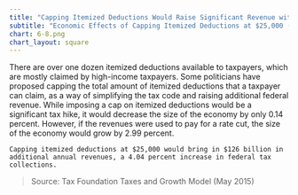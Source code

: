 ```yaml
---
title: "Capping Itemized Deductions Would Raise Significant Revenue with Minimal Economic Harm"
subtitle: "Economic Effects of Capping Itemized Deductions at $25,000 (2015)"
chart: 6-8.png
chart_layout: square
---
```

There are over one dozen itemized deductions available to taxpayers, which are mostly claimed by high-income taxpayers. Some politicians have proposed capping the total amount of itemized deductions that a taxpayer can claim, as a way of simplifying the tax code and raising additional federal revenue. While imposing a cap on itemized deductions would be a significant tax hike, it would decrease the size of the economy by only 0.14 percent. However, if the revenues were used to pay for a rate cut, the size of the economy would grow by 2.99 percent.

```
Capping itemized deductions at $25,000 would bring in $126 billion in additional annual revenues, a 4.04 percent increase in federal tax collections.
```

>Source: Tax Foundation Taxes and Growth Model (May 2015)
